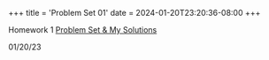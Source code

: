 +++
title = 'Problem Set 01'
date = 2024-01-20T23:20:36-08:00
+++

Homework 1 [Problem Set & My
Solutions](https://dev-undergrad.dev/5CHW/pdfs/hw1.pdf)
<!--more--> 

01/20/23

